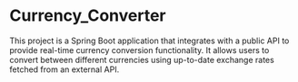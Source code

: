 # Currency_Converter
This project is a Spring Boot application that integrates with a public API to provide real-time currency conversion functionality. It allows users to convert between different currencies using up-to-date exchange rates fetched from an external API.
